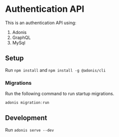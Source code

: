 # Authentication API 

This is an authentication API using:

1. Adonis
2. GraphQL
3. MySql

## Setup

Run `npm install`  and  `npm install -g @adonis/cli`


### Migrations

Run the following command to run startup migrations.

```js
adonis migration:run
```

## Development

Run `adonis serve --dev`
